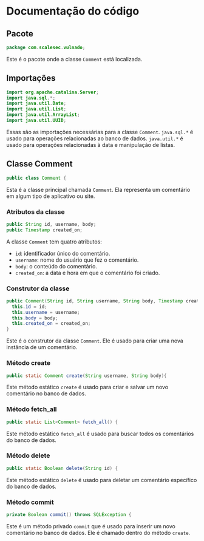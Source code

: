 # Documentação do código

## Pacote
```java
package com.scalesec.vulnado;
```
Este é o pacote onde a classe `Comment` está localizada.

## Importações
```java
import org.apache.catalina.Server;
import java.sql.*;
import java.util.Date;
import java.util.List;
import java.util.ArrayList;
import java.util.UUID;
```
Essas são as importações necessárias para a classe `Comment`. `java.sql.*` é usado para operações relacionadas ao banco de dados. `java.util.*` é usado para operações relacionadas à data e manipulação de listas.

## Classe Comment
```java
public class Comment {
```
Esta é a classe principal chamada `Comment`. Ela representa um comentário em algum tipo de aplicativo ou site.

### Atributos da classe
```java
public String id, username, body;
public Timestamp created_on;
```
A classe `Comment` tem quatro atributos:
- `id`: identificador único do comentário.
- `username`: nome do usuário que fez o comentário.
- `body`: o conteúdo do comentário.
- `created_on`: a data e hora em que o comentário foi criado.

### Construtor da classe
```java
public Comment(String id, String username, String body, Timestamp created_on) {
  this.id = id;
  this.username = username;
  this.body = body;
  this.created_on = created_on;
}
```
Este é o construtor da classe `Comment`. Ele é usado para criar uma nova instância de um comentário.

### Método create
```java
public static Comment create(String username, String body){
```
Este método estático `create` é usado para criar e salvar um novo comentário no banco de dados.

### Método fetch_all
```java
public static List<Comment> fetch_all() {
```
Este método estático `fetch_all` é usado para buscar todos os comentários do banco de dados.

### Método delete
```java
public static Boolean delete(String id) {
```
Este método estático `delete` é usado para deletar um comentário específico do banco de dados.

### Método commit
```java
private Boolean commit() throws SQLException {
```
Este é um método privado `commit` que é usado para inserir um novo comentário no banco de dados. Ele é chamado dentro do método `create`.